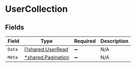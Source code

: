 # UserCollection


## Fields

| Field                                                          | Type                                                           | Required                                                       | Description                                                    |
| -------------------------------------------------------------- | -------------------------------------------------------------- | -------------------------------------------------------------- | -------------------------------------------------------------- |
| `Data`                                                         | [][shared.UserRead](../../../pkg/models/shared/userread.md)    | :heavy_minus_sign:                                             | N/A                                                            |
| `Meta`                                                         | [*shared.Pagination](../../../pkg/models/shared/pagination.md) | :heavy_minus_sign:                                             | N/A                                                            |